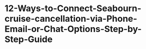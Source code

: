 # 12-Ways-to-Connect-Seabourn-cruise-cancellation-via-Phone-Email-or-Chat-Options-Step-by-Step-Guide